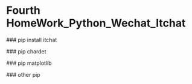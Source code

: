 # Fourth HomeWork_Python_Wechat_Itchat

<p>### pip install itchat</p>
<p>### pip chardet </p>
<p>### pip matplotlib </p>
<p>### other pip </p>




